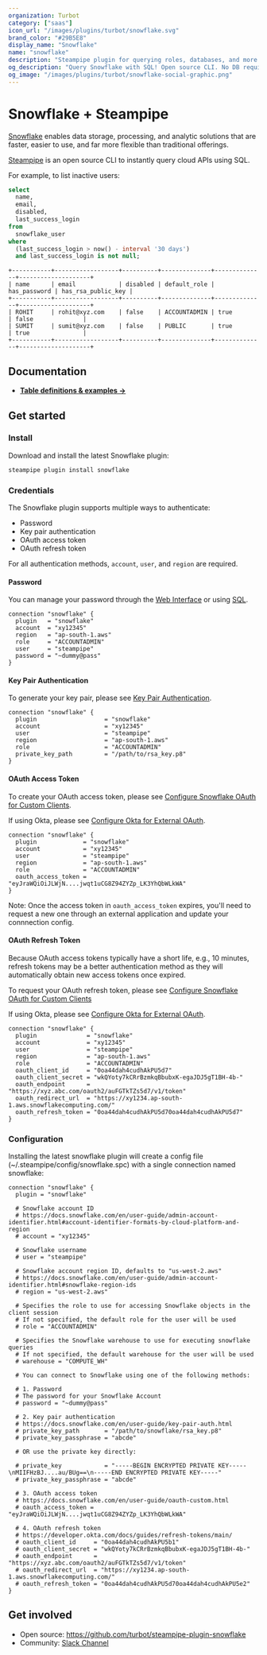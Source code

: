 ```yaml
---
organization: Turbot
category: ["saas"]
icon_url: "/images/plugins/turbot/snowflake.svg"
brand_color: "#29B5E8"
display_name: "Snowflake"
name: "snowflake"
description: "Steampipe plugin for querying roles, databases, and more from Snowflake."
og_description: "Query Snowflake with SQL! Open source CLI. No DB required."
og_image: "/images/plugins/turbot/snowflake-social-graphic.png"
---
```


# Snowflake + Steampipe

[Snowflake](https://app.snowflake.com/) enables data storage, processing, and analytic solutions that are faster, easier to use, and far more flexible than traditional offerings.

[Steampipe](https://steampipe.io) is an open source CLI to instantly query cloud APIs using SQL.

For example, to list inactive users:

```sql
select
  name,
  email,
  disabled,
  last_success_login
from
  snowflake_user
where
  (last_success_login > now() - interval '30 days')
  and last_success_login is not null;
```

```
+-----------+------------------+----------+--------------+--------------+--------------------+
| name      | email            | disabled | default_role | has_password | has_rsa_public_key |
+-----------+------------------+----------+--------------+--------------+--------------------+
| ROHIT     | rohit@xyz.com    | false    | ACCOUNTADMIN | true         | false              |
| SUMIT     | sumit@xyz.com    | false    | PUBLIC       | true         | true               |
+-----------+------------------+----------+--------------+--------------+--------------------+
```

## Documentation

- **[Table definitions & examples →](/plugins/turbot/snowflake/tables)**

## Get started

### Install

Download and install the latest Snowflake plugin:

```bash
steampipe plugin install snowflake
```

### Credentials

The Snowflake plugin supports multiple ways to authenticate:

- Password
- Key pair authentication
- OAuth access token
- OAuth refresh token

For all authentication methods, `account`, `user`, and `region` are required.

#### Password

You can manage your password through the [Web Interface](https://docs.snowflake.com/en/user-guide/admin-user-management.html#using-the-web-interface) or using [SQL](https://docs.snowflake.com/en/user-guide/admin-user-management.html#using-sql).

```hcl
connection "snowflake" {
  plugin   = "snowflake"
  account  = "xy12345"
  region   = "ap-south-1.aws"
  role     = "ACCOUNTADMIN"
  user     = "steampipe"
  password = "~dummy@pass"
}
```

#### Key Pair Authentication

To generate your key pair, please see [Key Pair Authentication](https://docs.snowflake.com/en/user-guide/key-pair-auth.html).

```hcl
connection "snowflake" {
  plugin                   = "snowflake"
  account                  = "xy12345"
  user                     = "steampipe"
  region                   = "ap-south-1.aws"
  role                     = "ACCOUNTADMIN"
  private_key_path         = "/path/to/rsa_key.p8"
}

```

#### OAuth Access Token

To create your OAuth access token, please see [Configure Snowflake OAuth for Custom Clients](https://docs.snowflake.com/en/user-guide/oauth-custom.html).

If using Okta, please see [Configure Okta for External OAuth](https://docs.snowflake.com/en/user-guide/oauth-okta.html#label-ext-oauth-integration-okta).

```hcl
connection "snowflake" {
  plugin             = "snowflake"
  account            = "xy12345"
  user               = "steampipe"
  region             = "ap-south-1.aws"
  role               = "ACCOUNTADMIN"
  oauth_access_token = "eyJraWQiOiJLWjN....jwqt1uCG8Z94ZYZp_LK3YhQbWLkWA"
}
```

Note: Once the access token in `oauth_access_token` expires, you'll need to request a new one through an external application and update your connnection config.

#### OAuth Refresh Token

Because OAuth access tokens typically have a short life, e.g., 10 minutes, refresh tokens may be a better authentication method as they will automatically obtain new access tokens once expired.

To request your OAuth refresh token, please see [Configure Snowflake OAuth for Custom Clients](https://docs.snowflake.com/en/user-guide/oauth-custom.html)

If using Okta, please see [Configure Okta for External OAuth](https://docs.snowflake.com/en/user-guide/oauth-okta.html#label-ext-oauth-integration-okta).

```hcl
connection "snowflake" {
  plugin              = "snowflake"
  account             = "xy12345"
  user                = "steampipe"
  region              = "ap-south-1.aws"
  role                = "ACCOUNTADMIN"
  oauth_client_id     = "0oa44dah4cudhAkPU5d7"
  oauth_client_secret = "wkQYoty7kCRrBzmkqBbubxK-egaJDJ5gT1BH-4b-"
  oauth_endpoint      = "https://xyz.abc.com/oauth2/auFGTkTZs5d7/v1/token"
  oauth_redirect_url  = "https://xy1234.ap-south-1.aws.snowflakecomputing.com/"
  oauth_refresh_token = "0oa44dah4cudhAkPU5d70oa44dah4cudhAkPU5d7"
}
```

### Configuration

Installing the latest snowflake plugin will create a config file (~/.steampipe/config/snowflake.spc) with a single connection named snowflake:

```hcl
connection "snowflake" {
  plugin = "snowflake"

  # Snowflake account ID
  # https://docs.snowflake.com/en/user-guide/admin-account-identifier.html#account-identifier-formats-by-cloud-platform-and-region
  # account = "xy12345"

  # Snowflake username
  # user = "steampipe"

  # Snowflake account region ID, defaults to "us-west-2.aws"
  # https://docs.snowflake.com/en/user-guide/admin-account-identifier.html#snowflake-region-ids
  # region = "us-west-2.aws"

  # Specifies the role to use for accessing Snowflake objects in the client session
  # If not specified, the default role for the user will be used
  # role = "ACCOUNTADMIN"

  # Specifies the Snowflake warehouse to use for executing snowflake queries
  # If not specified, the default warehouse for the user will be used
  # warehouse = "COMPUTE_WH"

  # You can connect to Snowflake using one of the following methods:

  # 1. Password
  # The password for your Snowflake Account
  # password = "~dummy@pass"

  # 2. Key pair authentication
  # https://docs.snowflake.com/en/user-guide/key-pair-auth.html
  # private_key_path       = "/path/to/snowflake/rsa_key.p8"
  # private_key_passphrase = "abcde"

  # OR use the private key directly:

  # private_key            = "-----BEGIN ENCRYPTED PRIVATE KEY-----\nMIIFHzBJ....au/BUg==\n-----END ENCRYPTED PRIVATE KEY-----"
  # private_key_passphrase = "abcde"

  # 3. OAuth access token
  # https://docs.snowflake.com/en/user-guide/oauth-custom.html
  # oauth_access_token = "eyJraWQiOiJLWjN....jwqt1uCG8Z94ZYZp_LK3YhQbWLkWA"

  # 4. OAuth refresh token
  # https://developer.okta.com/docs/guides/refresh-tokens/main/
  # oauth_client_id     = "0oa44dah4cudhAkPU5b1"
  # oauth_client_secret = "wkQYoty7kCRrBzmkqBbubxK-egaJDJ5gT1BH-4b-"
  # oauth_endpoint      = "https://xyz.abc.com/oauth2/auFGTkTZs5d7/v1/token"
  # oauth_redirect_url  = "https://xy1234.ap-south-1.aws.snowflakecomputing.com/"
  # oauth_refresh_token = "0oa44dah4cudhAkPU5d70oa44dah4cudhAkPU5e2"
}
```

## Get involved

- Open source: https://github.com/turbot/steampipe-plugin-snowflake
- Community: [Slack Channel](https://steampipe.io/community/join)

